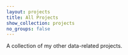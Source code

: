 ```yaml
---
layout: projects
title: All Projects
show_collection: projects
no_groups: false
---
```

A collection of my other data-related projects.
